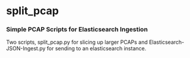 # split_pcap
### Simple PCAP Scripts for Elasticsearch Ingestion
Two scripts, split_pcap.py for slicing up larger PCAPs and Elasticsearch-JSON-Ingest.py for sending to an elasticsearch instance.




